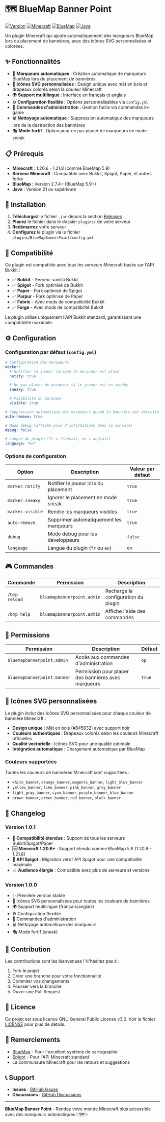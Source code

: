 # 🗺️ BlueMap Banner Point

[![Version](https://img.shields.io/badge/version-1.0.0-blue.svg)](https://github.com/thomas/bluemap-banner-point)
[![Minecraft](https://img.shields.io/badge/Minecraft-1.21.1+-green.svg)](https://www.minecraft.net/)
[![BlueMap](https://img.shields.io/badge/BlueMap-2.7.4+-orange.svg)](https://github.com/BlueMap-Minecraft/BlueMap)
[![Java](https://img.shields.io/badge/Java-21+-red.svg)](https://openjdk.java.net/)

Un plugin Minecraft qui ajoute automatiquement des marqueurs BlueMap lors du placement de bannières, avec des icônes SVG personnalisées et colorées.

## ✨ Fonctionnalités

- 🎨 **Marqueurs automatiques** : Création automatique de marqueurs BlueMap lors du placement de bannières
- 🎯 **Icônes SVG personnalisées** : Design unique avec mât en bois et drapeaux colorés selon la couleur Minecraft
- 🌍 **Support multilingue** : Interface en français et anglais
- ⚙️ **Configuration flexible** : Options personnalisables via `config.yml`
- 🔧 **Commandes d'administration** : Gestion facile via commandes in-game
- 🗑️ **Nettoyage automatique** : Suppression automatique des marqueurs lors de la destruction des bannières
- 🎭 **Mode furtif** : Option pour ne pas placer de marqueurs en mode sneak

## 📋 Prérequis

- **Minecraft** : 1.20.6 - 1.21.8 (comme BlueMap 5.9)
- **Serveur Minecraft** : Compatible avec Bukkit, Spigot, Paper, et autres forks
- **BlueMap** : Version 2.7.4+ (BlueMap 5.9+)
- **Java** : Version 21 ou supérieure

## 🚀 Installation

1. **Téléchargez** le fichier `.jar` depuis la section [Releases](https://github.com/thomas/bluemap-banner-point/releases)
2. **Placez** le fichier dans le dossier `plugins/` de votre serveur
3. **Redémarrez** votre serveur
4. **Configurez** le plugin via le fichier `plugins/BlueMapBannerPoint/config.yml`

## 🔧 Compatibilité

Ce plugin est compatible avec tous les serveurs Minecraft basés sur l'API Bukkit :

- ✅ **Bukkit** - Serveur vanilla Bukkit
- ✅ **Spigot** - Fork optimisé de Bukkit
- ✅ **Paper** - Fork optimisé de Spigot
- ✅ **Purpur** - Fork optimisé de Paper
- ✅ **Fabric** - Avec mods de compatibilité Bukkit
- ✅ **Forge** - Avec mods de compatibilité Bukkit

Le plugin utilise uniquement l'API Bukkit standard, garantissant une compatibilité maximale.

## ⚙️ Configuration

### Configuration par défaut (`config.yml`)

```yaml
# Configuration des marqueurs
marker:
  # Notifier le joueur lorsque le marqueur est placé
  notify: true

  # Ne pas placer de marqueur si le joueur est en sneaky
  sneaky: true

  # Visibilité du marqueur
  visible: true

# Suppression automatique des marqueurs quand la bannière est détruite
auto-remove: true

# Mode debug (affiche plus d'informations dans la console)
debug: false

# Langue du plugin (fr = français, en = anglais)
language: "en"
```

### Options de configuration

| Option           | Description                             | Valeur par défaut |
| ---------------- | --------------------------------------- | ----------------- |
| `marker.notify`  | Notifier le joueur lors du placement    | `true`            |
| `marker.sneaky`  | Ignorer le placement en mode sneak      | `true`            |
| `marker.visible` | Rendre les marqueurs visibles           | `true`            |
| `auto-remove`    | Supprimer automatiquement les marqueurs | `true`            |
| `debug`          | Mode debug pour les développeurs        | `false`           |
| `language`       | Langue du plugin (`fr` ou `en`)         | `en`              |

## 🎮 Commandes

| Commande      | Permission                 | Description                         |
| ------------- | -------------------------- | ----------------------------------- |
| `/bmp reload` | `bluemapbannerpoint.admin` | Recharge la configuration du plugin |
| `/bmp help`   | `bluemapbannerpoint.admin` | Affiche l'aide des commandes        |

## 🔐 Permissions

| Permission                  | Description                                         | Défaut |
| --------------------------- | --------------------------------------------------- | ------ |
| `bluemapbannerpoint.admin`  | Accès aux commandes d'administration                | `op`   |
| `bluemapbannerpoint.banner` | Permission pour placer des bannières avec marqueurs | `true` |

## 🎨 Icônes SVG personnalisées

Le plugin inclut des icônes SVG personnalisées pour chaque couleur de bannière Minecraft :

- **Design unique** : Mât en bois (#845832) avec support noir
- **Couleurs authentiques** : Drapeaux colorés selon les couleurs Minecraft officielles
- **Qualité vectorielle** : Icônes SVG pour une qualité optimale
- **Intégration automatique** : Chargement automatique par BlueMap

### Couleurs supportées

Toutes les couleurs de bannières Minecraft sont supportées :

- `white_banner`, `orange_banner`, `magenta_banner`, `light_blue_banner`
- `yellow_banner`, `lime_banner`, `pink_banner`, `gray_banner`
- `light_gray_banner`, `cyan_banner`, `purple_banner`, `blue_banner`
- `brown_banner`, `green_banner`, `red_banner`, `black_banner`

## 📝 Changelog

### Version 1.0.1

- 🔄 **Compatibilité étendue** : Support de tous les serveurs Bukkit/Spigot/Paper
- 🆕 **Minecraft 1.20.6+** : Support étendu comme BlueMap 5.9 (1.20.6 - 1.21.8)
- 🔧 **API Spigot** : Migration vers l'API Spigot pour une compatibilité maximale
- 📈 **Audience élargie** : Compatible avec plus de serveurs et versions

### Version 1.0.0

- ✨ Première version stable
- 🎨 Icônes SVG personnalisées pour toutes les couleurs de bannières
- 🌍 Support multilingue (français/anglais)
- ⚙️ Configuration flexible
- 🔧 Commandes d'administration
- 🗑️ Nettoyage automatique des marqueurs
- 🎭 Mode furtif (sneak)

## 🤝 Contribution

Les contributions sont les bienvenues ! N'hésitez pas à :

1. Fork le projet
2. Créer une branche pour votre fonctionnalité
3. Commiter vos changements
4. Pousser vers la branche
5. Ouvrir une Pull Request

## 📄 Licence

Ce projet est sous licence GNU General Public License v3.0. Voir le fichier [LICENSE](LICENSE) pour plus de détails.

## 🙏 Remerciements

- [BlueMap](https://github.com/BlueMap-Minecraft/BlueMap) - Pour l'excellent système de cartographie
- [Spigot](https://www.spigotmc.org/) - Pour l'API Minecraft standard
- La communauté Minecraft pour les retours et suggestions

## 📞 Support

- **Issues** : [GitHub Issues](https://github.com/thomas/bluemap-banner-point/issues)
- **Discussions** : [GitHub Discussions](https://github.com/thomas/bluemap-banner-point/discussions)

---

**BlueMap Banner Point** - Rendez votre monde Minecraft plus accessible avec des marqueurs automatiques ! 🗺️✨

